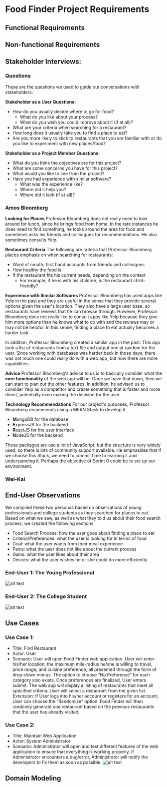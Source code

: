 # Food Finder Project Requirements 

## Functional Requirements

## Non-functional Requirements

## Stakeholder Interviews:

### Questions
These are the questions we used to guide our conversations with stakeholders:

**Stakeholder as a User Questions:**
- How do you usually decide where to go for food?
	* What do you like about your process?
	* What do you wish you could improve about it (if at all)?
- What are your criteria when searching for a restaurant?
- How long does it usually take you to find a place to eat?
- Are you more likely to stick to restaurants that you are familiar with or do you like to experiment with new places/food?

**Stakeholder as a Project Member Questions:**
- What do you think the objectives are for this project?
- What are some concerns you have for this project?
- What would you like to see from the project?
- Have you had experience with similar software? 
	* What was the experience like? 
	* Where did it help you? 
	* Where did it lack (if at all)?

### Amos Bloomberg
**Looking for Places**
Professor Bloomberg does not really need to look around for lunch, since he brings food from home. In the rare instances he does need to find something, he looks
around the area for food and sometimes asks his friends and colleagues for recommendations. He also sometimes consults Yelp.

**Restaurant Criteria**
The following are criteria that Professor Bloomberg places emphasis on when searching for restaurants:
- Word of mouth; first hand accounts from friends and colleagues
- How healthy the food is
- If the restaurant fits his current needs, depending on the context
	* For example, if he is with his children, is the restaurant child-friendly?

**Experience with Similar Softwares**
Professor Bloomberg has used apps like Yelp in the past and they are useful in the sense that they provide several options given the user's location. They also
have a large user base, so restaurants have reviews that he can browse through. However, Professor Bloomberg does not really like to consult apps like Yelp because 
they give him more options than he knows what to do with and the reviews may or may not be helpful. In this sense, finding a place to eat actually becomes a harder 
task.

In addition, Professor Bloomberg created a similar app in the past. This app took a list of restaurants from a text file and output one at random for the user.
Since working with databases was harder back in those days, there was not much one could really do with a web app, but now there are more capabilities.

**Advice**
Professor Bloomberg's advice to us is to basically consider what the **core functionality** of the web app will be. Once we have that down, then we can start to
plan out the other features. In addition, he advised us to consider Yelp as a competitor and create something that is faster and more direct, potentially even
making the decision for the user. 

**Technology Recommendations**
For our project's purposes, Professor Bloomberg recommends using a MERN Stack to develop it.
- **M**ongoDB for the database
- **E**xpressJS for the backend
- **R**eactJS for the user interface
- **N**odeJS for the backend

These packages are use a lot of JavaScript, but the structure is very widely used, so there is lots of community support available. He emphasizes that if we choose
this Stack, we need to commit time to learning it and understanding it. Perhaps the objective of Sprint 0 could be to set up our environment. 

### Wei-Kai

## End-User Observations
We compiled these two personas based on observations of young professionals and college students as they searched for places to eat. Based on what we saw, as well
as what they told us about their food search process, we created the following sections:

- Food Search Process: how the user goes about finding a place to eat
- Criteria/Preferences: what the user is looking for in terms of food
- Goal: what the user wants from their meal experience
- Pains: what the user does not like about the current process
- Gains: what the user likes about their area
- Desires: what the user wishes he or she could do more efficiently

### End-User 1: The Young Professional

![alt text](https://github.com/nyu-software-engineering/food-finder/blob/master/Images/user2.png "Young Professional Persona")

### End-User 2: The College Student
![alt text](https://github.com/nyu-software-engineering/food-finder/blob/master/Images/user1.png "College Student Persona")

## Use Cases

### Use Case 1: 
- Title: Find Restaurant
- Actor: User
- Scenario: User will open Food Finder web application. User will enter his/her location, the maximum mile-radius he/she is willing to travel, price range, and cuisine preference, all presented through the form of drop-down menus. The option to choose “No Preference” for each category also exists. Once preferences are finalized, User enters submit. The web app will display a listing of restaurants that meet all specified criteria. User will select a restaurant from the given list.
Extension: If User logs into his/her account or registers for an account, User can choose the “Randomize” option. Food Finder will then randomly generate one restaurant based on the previous restaurants that the user has already visited.

### Use Case 2: 
- Title: Maintain Web Application
- Actor: System Administrator
- Scenario: Administrator will open and test different features of the web application to ensure that everything is working properly. If Administrator encounters a bug/error, Administrator will notify the developers to fix them as soon as possible.
![alt text](https://github.com/nyu-software-engineering/food-finder/blob/master/Images/use-case-2.png "Use Case 2")

## Domain Modeling
